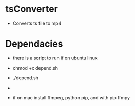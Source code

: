 # tsConverter
- Converts ts file to mp4 

# Dependacies
- there is a script to run if on ubuntu linux
- chmod +x depend.sh
- ./depend.sh

-
- if on mac install ffmpeg, python pip, and with pip ffmpy 
